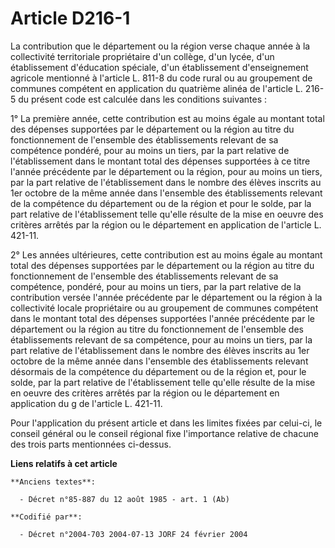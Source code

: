 # Article D216-1

La contribution que le département ou la région verse chaque année à la collectivité territoriale propriétaire d'un collège,
d'un lycée, d'un établissement d'éducation spéciale, d'un établissement d'enseignement agricole mentionné à l'article L.
811-8 du code rural ou au groupement de communes compétent en application du quatrième alinéa de l'article L. 216-5 du
présent code est calculée dans les conditions suivantes :

1° La première année, cette contribution est au moins égale au montant total des dépenses supportées par le département ou la
région au titre du fonctionnement de l'ensemble des établissements relevant de sa compétence pondéré, pour au moins un tiers,
par la part relative de l'établissement dans le montant total des dépenses supportées à ce titre l'année précédente par le
département ou la région, pour au moins un tiers, par la part relative de l'établissement dans le nombre des élèves inscrits
au 1er octobre de la même année dans l'ensemble des établissements relevant de la compétence du département ou de la région
et pour le solde, par la part relative de l'établissement telle qu'elle résulte de la mise en oeuvre des critères arrêtés par
la région ou le département en application de l'article L. 421-11.

2° Les années ultérieures, cette contribution est au moins égale au montant total des dépenses supportées par le département
ou la région au titre du fonctionnement de l'ensemble des établissements relevant de sa compétence, pondéré, pour au moins un
tiers, par la part relative de la contribution versée l'année précédente par le département ou la région à la collectivité
locale propriétaire ou au groupement de communes compétent dans le montant total des dépenses supportées l'année précédente
par le département ou la région au titre du fonctionnement de l'ensemble des établissements relevant de sa compétence, pour
au moins un tiers, par la part relative de l'établissement dans le nombre des élèves inscrits au 1er octobre de la même année
dans l'ensemble des établissements relevant désormais de la compétence du département ou de la région et, pour le solde, par
la part relative de l'établissement telle qu'elle résulte de la mise en oeuvre des critères arrêtés par la région ou le
département en application du g de l'article L. 421-11.

Pour l'application du présent article et dans les limites fixées par celui-ci, le conseil général ou le conseil régional fixe
l'importance relative de chacune des trois parts mentionnées ci-dessus.

**Liens relatifs à cet article**

	**Anciens textes**:

	  - Décret n°85-887 du 12 août 1985 - art. 1 (Ab)

	**Codifié par**:

	  - Décret n°2004-703 2004-07-13 JORF 24 février 2004
